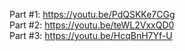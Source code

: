 Part #1: https://youtu.be/PdQSKKe7CGg <br>
Part #2: https://youtu.be/teWL2VxxQD0 <br>
Part #3: https://youtu.be/HcqBnH7Yf-U
